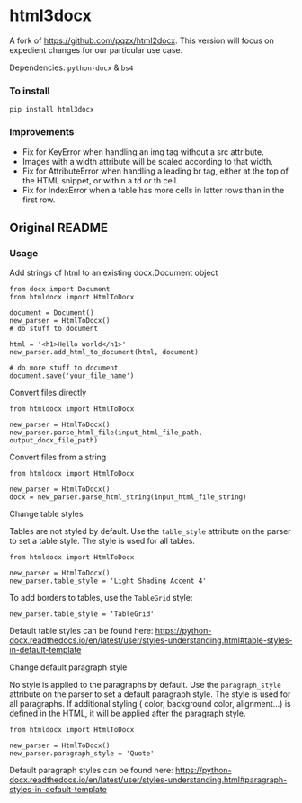# html3docx
A fork of https://github.com/pqzx/html2docx.  This version will focus on expedient changes for our particular use case.

Dependencies: `python-docx` & `bs4`

### To install

`pip install html3docx`

### Improvements

- Fix for KeyError when handling an img tag without a src attribute.
- Images with a width attribute will be scaled according to that width.
- Fix for AttributeError when handling a leading br tag, either at the top of the HTML snippet, or within a td or th cell.
- Fix for IndexError when a table has more cells in latter rows than in the first row.

## Original README

### Usage

Add strings of html to an existing docx.Document object

```
from docx import Document
from htmldocx import HtmlToDocx

document = Document()
new_parser = HtmlToDocx()
# do stuff to document

html = '<h1>Hello world</h1>'
new_parser.add_html_to_document(html, document)

# do more stuff to document
document.save('your_file_name')
```

Convert files directly

```
from htmldocx import HtmlToDocx

new_parser = HtmlToDocx()
new_parser.parse_html_file(input_html_file_path, output_docx_file_path)
```

Convert files from a string

```
from htmldocx import HtmlToDocx

new_parser = HtmlToDocx()
docx = new_parser.parse_html_string(input_html_file_string)
```

Change table styles

Tables are not styled by default. Use the `table_style` attribute on the parser to set a table
style. The style is used for all tables.

```
from htmldocx import HtmlToDocx

new_parser = HtmlToDocx()
new_parser.table_style = 'Light Shading Accent 4'
```

To add borders to tables, use the `TableGrid` style:

```
new_parser.table_style = 'TableGrid'
```

Default table styles can be found
here: https://python-docx.readthedocs.io/en/latest/user/styles-understanding.html#table-styles-in-default-template

Change default paragraph style

No style is applied to the paragraphs by default. Use the `paragraph_style` attribute on the parser
to set a default paragraph style. The style is used for all paragraphs. If additional styling (
color, background color, alignment...) is defined in the HTML, it will be applied after the
paragraph style.

```
from htmldocx import HtmlToDocx

new_parser = HtmlToDocx()
new_parser.paragraph_style = 'Quote'
```

Default paragraph styles can be found
here: https://python-docx.readthedocs.io/en/latest/user/styles-understanding.html#paragraph-styles-in-default-template
